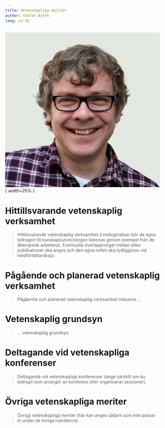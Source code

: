 ```yaml
---
title: Vetenskapliga meriter
author: Stefan Björk
lang: sv-SE
...
```


![](../../images/photo.jpg){ width=25% }

# Hittillsvarande vetenskaplig verksamhet

> Hittillsvarande vetenskaplig verksamhet (i redogörelsen bör de egna bidragen till kunskapsutvecklingen betonas genom exempel från de åberopade arbetena). Eventuella överlappningar mellan olika publikationer ska anges och den egna rollen ska tydliggöras vid medförfattarskap).

# Pågående och planerad vetenskaplig verksamhet

> Pågående och planerad vetenskaplig verksamhet inklusive ...

# Vetenskaplig grundsyn

> ... vetenskaplig grundsyn.

# Deltagande vid vetenskapliga konferenser

> Deltagande vid vetenskapliga konferenser (ange särskilt om du bidragit som arrangör av konferens eller organiserat sessioner).

# Övriga vetenskapliga meriter

> Övriga vetenskapliga meriter (här kan anges sådant som inte passar in under de övriga rubrikerna).
